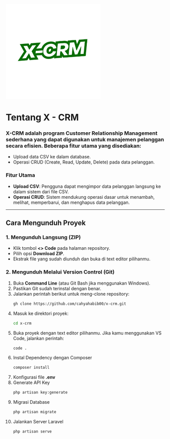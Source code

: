 <img src="./public/gambar/x-crm.png" style="height:300px">

# Tentang X - CRM

### X-CRM adalah program **Customer Relationship Management** sederhana yang dapat digunakan untuk manajemen pelanggan secara efisien. Beberapa fitur utama yang disediakan:

- Upload data CSV ke dalam database.
- Operasi CRUD (Create, Read, Update, Delete) pada data pelanggan.

### Fitur Utama

- **Upload CSV**: Pengguna dapat mengimpor data pelanggan langsung ke dalam sistem dari file CSV.
- **Operasi CRUD**: Sistem mendukung operasi dasar untuk menambah, melihat, memperbarui, dan menghapus data pelanggan.

---

## Cara Mengunduh Proyek

### 1. Mengunduh Langsung (ZIP)

- Klik tombol **<> Code** pada halaman repository.
- Pilih opsi **Download ZIP**.
- Ekstrak file yang sudah diunduh dan buka di text editor pilihanmu.

### 2. Mengunduh Melalui Version Control (Git)

1. Buka **Command Line** (atau Git Bash jika menggunakan Windows).
2. Pastikan Git sudah terinstal dengan benar.
3. Jalankan perintah berikut untuk meng-clone repository:  <br>
   ```bash
   gh clone https://github.com/cahyahabib00/x-crm.git
4. Masuk ke direktori proyek:
   ```bash
   cd x-crm
5. Buka proyek dengan text editor pilihanmu. Jika kamu menggunakan VS Code, jalankan perintah:
   ```bash
   code .
6. Instal Dependency dengan Composer
   ```bash
   composer install
7. Konfigurasi file **.env**
8. Generate API Key
    ```bash
    php artisan key:generate
9. Migrasi Database
    ```bash
    php artisan migrate
10. Jalankan Server Laravel
    ```bash
    php artisan serve  
